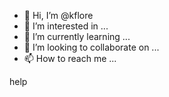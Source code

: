 - 👋 Hi, I’m @kflore
- 👀 I’m interested in ...
- 🌱 I’m currently learning ...
- 💞️ I’m looking to collaborate on ...
- 📫 How to reach me ...

<!---
kflore/kflore is a ✨ special ✨ repository because its `README.md` (this file) appears on your GitHub profile.
You can click the Preview link to take a look at your changes.
--->help 
